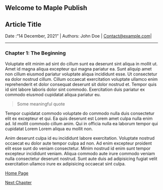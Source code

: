 ## Welcome to Maple Publish

## Article Title

Date :“14 December, 2021” | Authors: John Doe | <Contact@example.com>|

___

### Chapter 1: The Beginning

Voluptate elit minim ad sint do cillum sunt ea deserunt sint aliqua in
mollit ut. Amet id magna aliqua excepteur qui magna pariatur ea. Sunt
aliquip amet non cillum eiusmod pariatur voluptate aliqua incididunt
esse. Ut consectetur ea dolor nostrud cillum. Cillum occaecat
exercitation voluptate ullamco enim reprehenderit et dolor consequat
deserunt sit dolor nostrud et. Tempor quis id sint labore laboris dolor
sint commodo. Exercitation duis pariatur ex commodo eiusmod cupidatat
aliqua pariatur eu.

> Some meaningful quote

Tempor cupidatat commodo voluptate do commodo nulla duis consectetur
elit ex excepteur et qui. Ea quis deserunt est Lorem amet culpa nulla
enim ad. Id mollit commodo cillum anim. Qui in officia nulla ea laborum
tempor qui cupidatat Lorem Lorem aliqua eu mollit non.

Anim deserunt culpa id eu incididunt labore exercitation. Voluptate
nostrud occaecat eu dolor aute tempor culpa ad non. Ad enim excepteur
proident elit esse sunt do veniam consectetur. Minim nostrud id enim
sunt tempor excepteur incididunt veniam. Aliqua commodo aute irure
commodo veniam nulla consectetur deserunt nostrud. Sunt aute duis ad
adipisicing fugiat velit exercitation ullamco irure ex adipisicing
occaecat sint culpa.

[Home Page](../../index.md)

<a href="../../index.md" >Next Chapter</a>
